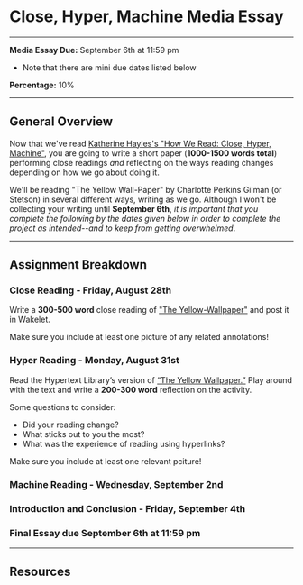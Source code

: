 # Close, Hyper, Machine Media Essay

_____

**Media Essay Due:** September 6th at 11:59 pm
  * Note that there are mini due dates listed below <br />
  
**Percentage:** 10%

_____

## General Overview

Now that we've read [Katherine Hayles's "How We Read: Close, Hyper, Machine"](https://www.ade.mla.org/content/download/7915/225678), you are going to write a short paper (**1000-1500 words total**) performing close readings *and* reflecting on the ways reading changes depending on how we go about doing it.

We'll be reading "The Yellow Wall-Paper" by Charlotte Perkins Gilman (or Stetson) in several different ways, writing as we go. Although I won't be collecting your writing until **September 6th**, *it is important that you complete the following by the dates given below in order to complete the project as intended--and to keep from getting overwhelmed*.

_____

## Assignment Breakdown

### Close Reading - Friday, August 28th

Write a **300-500 word** close reading of ["The Yellow-Wallpaper"](https://www.nlm.nih.gov/exhibition/theliteratureofprescription/exhibitionAssets/digitalDocs/The-Yellow-Wall-Paper.pdf) and post it in Wakelet. 

Make sure you include at least one picture of any related annotations!
 

### Hyper Reading - Monday, August 31st

Read the Hypertext Library’s version of [“The Yellow Wallpaper.”](http://www.hypertextlibrary.com/books/yellow_wallpaper/) Play around with the text and write a **200-300 word** reflection on the activity. 

Some questions to consider:
* Did your reading change? 
* What sticks out to you the most? 
* What was the experience of reading using hyperlinks? 

Make sure you include at least one relevant pciture!


### Machine Reading - Wednesday, September 2nd

### Introduction and Conclusion - Friday, September 4th

### Final Essay due September 6th at 11:59 pm

_____

## Resources



